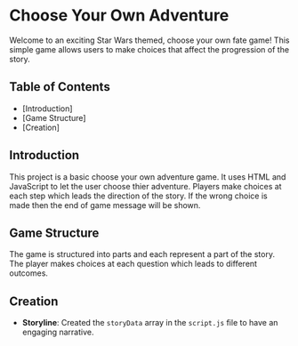 # Choose Your Own Adventure

Welcome to an exciting Star Wars themed, choose your own fate game! This simple game allows users to make choices that affect the progression of the story.

## Table of Contents
- [Introduction]
- [Game Structure]
- [Creation]

## Introduction
This project is a basic choose your own adventure game. It uses HTML and JavaScript to let the user choose thier adventure. Players make choices at each step which leads the direction of the story. If the wrong choice is made then the end of game message will be shown.


## Game Structure
The game is structured into parts and each represent a part of the story. The player makes choices at each question which leads to different outcomes.


## Creation
- **Storyline**: Created the `storyData` array in the `script.js` file to have an engaging narrative.

